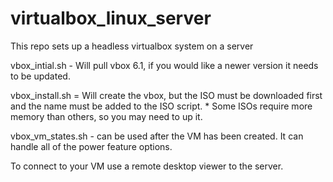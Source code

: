 # virtualbox_linux_server

This repo sets up a headless virtualbox system on a server

vbox_intial.sh - Will pull vbox 6.1, if you would like a newer version it needs to be updated.

vbox_install.sh = Will create the vbox, but the ISO must be downloaded first and the name must be added to the ISO script.
    * Some ISOs require more memory than others, so you may need to up it.

vbox_vm_states.sh - can be used after the VM has been created. It can handle all of the power feature options.

To connect to your VM use a remote desktop viewer to the server.

